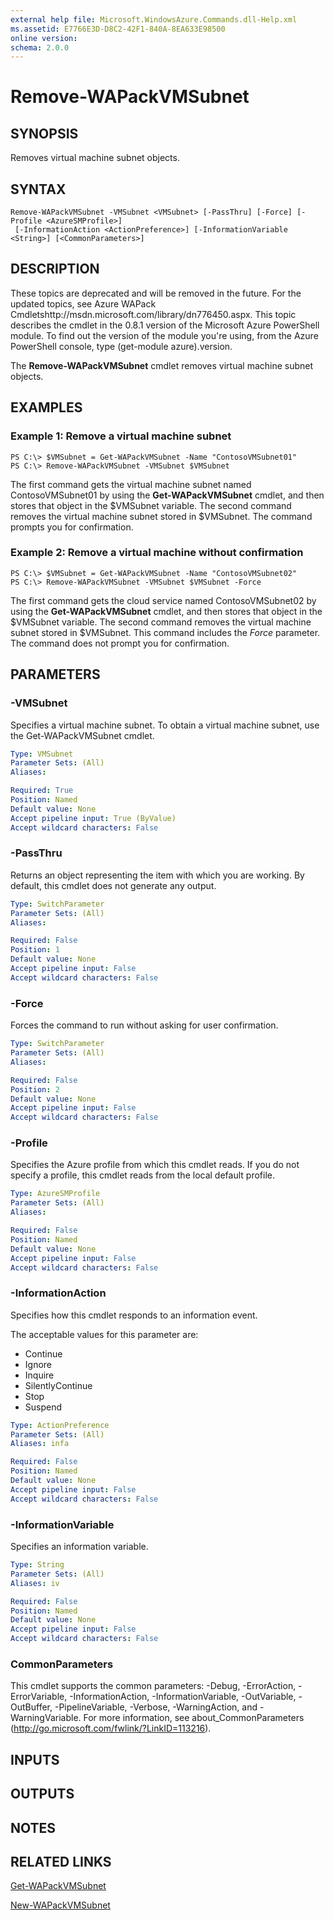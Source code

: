 ```yaml
---
external help file: Microsoft.WindowsAzure.Commands.dll-Help.xml
ms.assetid: E7766E3D-D8C2-42F1-840A-8EA633E98500
online version: 
schema: 2.0.0
---
```


# Remove-WAPackVMSubnet

## SYNOPSIS
Removes virtual machine subnet objects.

## SYNTAX

```
Remove-WAPackVMSubnet -VMSubnet <VMSubnet> [-PassThru] [-Force] [-Profile <AzureSMProfile>]
 [-InformationAction <ActionPreference>] [-InformationVariable <String>] [<CommonParameters>]
```

## DESCRIPTION
These topics are deprecated and will be removed in the future.
For the updated topics, see  Azure WAPack Cmdletshttp://msdn.microsoft.com/library/dn776450.aspx.
This topic describes the cmdlet in the 0.8.1 version of the Microsoft Azure PowerShell module.
To find out the version of the module you're using, from the Azure PowerShell console, type (get-module azure).version.

The **Remove-WAPackVMSubnet** cmdlet removes virtual machine subnet objects.

## EXAMPLES

### Example 1: Remove a virtual machine subnet
```
PS C:\> $VMSubnet = Get-WAPackVMSubnet -Name "ContosoVMSubnet01"
PS C:\> Remove-WAPackVMSubnet -VMSubnet $VMSubnet
```

The first command gets the virtual machine subnet named ContosoVMSubnet01 by using the **Get-WAPackVMSubnet** cmdlet, and then stores that object in the $VMSubnet variable.
The second command removes the virtual machine subnet stored in $VMSubnet.
The command prompts you for confirmation.

### Example 2: Remove a virtual machine without confirmation
```
PS C:\> $VMSubnet = Get-WAPackVMSubnet -Name "ContosoVMSubnet02"
PS C:\> Remove-WAPackVMSubnet -VMSubnet $VMSubnet -Force
```

The first command gets the cloud service named ContosoVMSubnet02 by using the **Get-WAPackVMSubnet** cmdlet, and then stores that object in the $VMSubnet variable.
The second command removes the virtual machine subnet stored in $VMSubnet.
This command includes the *Force* parameter.
The command does not prompt you for confirmation.

## PARAMETERS

### -VMSubnet
Specifies a virtual machine subnet.
To obtain a virtual machine subnet, use the Get-WAPackVMSubnet cmdlet.

```yaml
Type: VMSubnet
Parameter Sets: (All)
Aliases: 

Required: True
Position: Named
Default value: None
Accept pipeline input: True (ByValue)
Accept wildcard characters: False
```

### -PassThru
Returns an object representing the item with which you are working.
By default, this cmdlet does not generate any output.

```yaml
Type: SwitchParameter
Parameter Sets: (All)
Aliases: 

Required: False
Position: 1
Default value: None
Accept pipeline input: False
Accept wildcard characters: False
```

### -Force
Forces the command to run without asking for user confirmation.

```yaml
Type: SwitchParameter
Parameter Sets: (All)
Aliases: 

Required: False
Position: 2
Default value: None
Accept pipeline input: False
Accept wildcard characters: False
```

### -Profile
Specifies the Azure profile from which this cmdlet reads.
If you do not specify a profile, this cmdlet reads from the local default profile.

```yaml
Type: AzureSMProfile
Parameter Sets: (All)
Aliases: 

Required: False
Position: Named
Default value: None
Accept pipeline input: False
Accept wildcard characters: False
```

### -InformationAction
Specifies how this cmdlet responds to an information event.

The acceptable values for this parameter are:

- Continue
- Ignore
- Inquire
- SilentlyContinue
- Stop
- Suspend

```yaml
Type: ActionPreference
Parameter Sets: (All)
Aliases: infa

Required: False
Position: Named
Default value: None
Accept pipeline input: False
Accept wildcard characters: False
```

### -InformationVariable
Specifies an information variable.

```yaml
Type: String
Parameter Sets: (All)
Aliases: iv

Required: False
Position: Named
Default value: None
Accept pipeline input: False
Accept wildcard characters: False
```

### CommonParameters
This cmdlet supports the common parameters: -Debug, -ErrorAction, -ErrorVariable, -InformationAction, -InformationVariable, -OutVariable, -OutBuffer, -PipelineVariable, -Verbose, -WarningAction, and -WarningVariable. For more information, see about_CommonParameters (http://go.microsoft.com/fwlink/?LinkID=113216).

## INPUTS

## OUTPUTS

## NOTES

## RELATED LINKS

[Get-WAPackVMSubnet](./Get-WAPackVMSubnet.md)

[New-WAPackVMSubnet](./New-WAPackVMSubnet.md)



